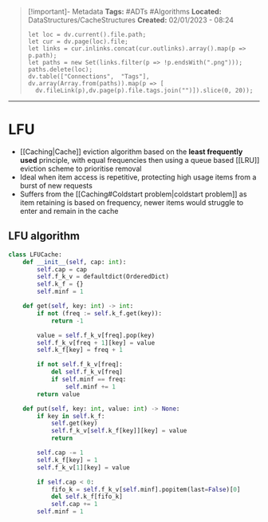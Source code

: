 > [!important]- Metadata
> **Tags:** #ADTs #Algorithms 
> **Located:** DataStructures/CacheStructures
> **Created:** 02/01/2023 - 08:24
> ```dataviewjs
>let loc = dv.current().file.path;
>let cur = dv.page(loc).file;
>let links = cur.inlinks.concat(cur.outlinks).array().map(p => p.path);
>let paths = new Set(links.filter(p => !p.endsWith(".png")));
>paths.delete(loc);
>dv.table(["Connections",  "Tags"], dv.array(Array.from(paths)).map(p => [
>   dv.fileLink(p),dv.page(p).file.tags.join("")]).slice(0, 20));
> ```

___
# LFU
- [[Caching|Cache]] eviction algorithm based on the **least frequently used** principle, with equal frequencies then using a queue based [[LRU]] eviction scheme to prioritise removal 
- Ideal when item access is repetitive, protecting high usage items from a burst of new requests
- Suffers from the [[Caching#Coldstart problem|coldstart problem]] as item retaining is based on frequency, newer items would struggle to enter and remain in the cache 

## LFU algorithm 
```python
class LFUCache:
    def __init__(self, cap: int):
        self.cap = cap
        self.f_k_v = defaultdict(OrderedDict)
        self.k_f = {}
        self.minf = 1

    def get(self, key: int) -> int:
        if not (freq := self.k_f.get(key)):
            return -1

        value = self.f_k_v[freq].pop(key)
        self.f_k_v[freq + 1][key] = value
        self.k_f[key] = freq + 1

        if not self.f_k_v[freq]:
            del self.f_k_v[freq]
            if self.minf == freq:
                self.minf += 1
        return value

    def put(self, key: int, value: int) -> None:
        if key in self.k_f:
            self.get(key)
            self.f_k_v[self.k_f[key]][key] = value
            return

        self.cap -= 1
        self.k_f[key] = 1
        self.f_k_v[1][key] = value

        if self.cap < 0:
            fifo_k = self.f_k_v[self.minf].popitem(last=False)[0]
            del self.k_f[fifo_k]
            self.cap += 1
        self.minf = 1
```